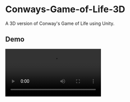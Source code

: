 # Conways-Game-of-Life-3D

A 3D version of Conway's Game of Life using Unity.

## Demo

![](https://github.com/91d906h4/Conways-Game-of-Life-3D/blob/main/Recordings/Demo.mp4)
